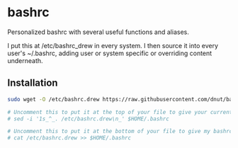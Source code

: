 # bashrc
Personalized bashrc with several useful functions and aliases.

I put this at /etc/bashrc_drew in every system. I then source it into every user's ~/.bashrc, adding user or system specific or overriding content underneath.

## Installation
```bash
sudo wget -O /etc/bashrc.drew https://raw.githubusercontent.com/dnut/bashrc/master/bashrc

# Uncomment this to put it at the top of your file to give your current bashrc priority in conflicts
# sed -i '1s_^_. /etc/bashrc.drew\n_' $HOME/.bashrc

# Uncomment this to put it at the bottom of your file to give my bashrc priority in conflicts.
# cat /etc/bashrc.drew >> $HOME/.bashrc
```
